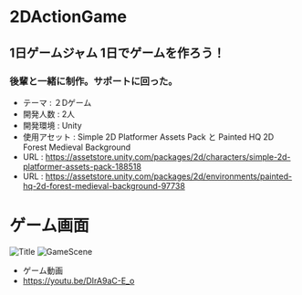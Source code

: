# 2DActionGame

## 1日ゲームジャム 1日でゲームを作ろう！
### 後輩と一緒に制作。サポートに回った。
* テーマ : ２Dゲーム
* 開発人数 : 2人
* 開発環境 : Unity
* 使用アセット : Simple 2D Platformer Assets Pack と Painted HQ 2D Forest Medieval Background 
* URL : https://assetstore.unity.com/packages/2d/characters/simple-2d-platformer-assets-pack-188518
* URL : https://assetstore.unity.com/packages/2d/environments/painted-hq-2d-forest-medieval-background-97738

# ゲーム画面 
![Title](https://user-images.githubusercontent.com/57022767/122709975-4935ef00-d29a-11eb-93fe-a74408c1c4cf.png)
![GameScene](https://user-images.githubusercontent.com/57022767/122709979-4b984900-d29a-11eb-8d35-2556c16444a7.png)

* ゲーム動画
* https://youtu.be/DIrA9aC-E_o
